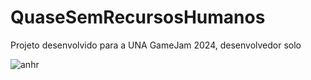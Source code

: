 # QuaseSemRecursosHumanos
 Projeto desenvolvido para a UNA GameJam 2024, desenvolvedor solo

![anhr](https://github.com/user-attachments/assets/4ea790d1-6311-47ba-a12d-298ef1aec5f4)
